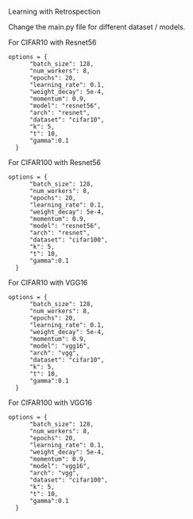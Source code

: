 Learning with Retrospection 

Change the main.py file for different dataset / models.

For CIFAR10 with Resnet56
```
options = {
      "batch_size": 128,
      "num_workers": 8,
      "epochs": 20,
      "learning_rate": 0.1,
      "weight_decay": 5e-4,
      "momentum": 0.9,
      "model": "resnet56",
      "arch": "resnet",
      "dataset": "cifar10",
      "k": 5,
      "t": 10,
      "gamma":0.1
  }
```

For CIFAR100 with Resnet56
```
options = {
      "batch_size": 128,
      "num_workers": 8,
      "epochs": 20,
      "learning_rate": 0.1,
      "weight_decay": 5e-4,
      "momentum": 0.9,
      "model": "resnet56",
      "arch": "resnet",
      "dataset": "cifar100",
      "k": 5,
      "t": 10,
      "gamma":0.1
  }
```

For CIFAR10 with VGG16
```
options = {
      "batch_size": 128,
      "num_workers": 8,
      "epochs": 20,
      "learning_rate": 0.1,
      "weight_decay": 5e-4,
      "momentum": 0.9,
      "model": "vgg16",
      "arch": "vgg",
      "dataset": "cifar10",
      "k": 5,
      "t": 10,
      "gamma":0.1
  }
```

For CIFAR100 with VGG16
```
options = {
      "batch_size": 128,
      "num_workers": 8,
      "epochs": 20,
      "learning_rate": 0.1,
      "weight_decay": 5e-4,
      "momentum": 0.9,
      "model": "vgg16",
      "arch": "vgg",
      "dataset": "cifar100",
      "k": 5,
      "t": 10,
      "gamma":0.1
  }
```
